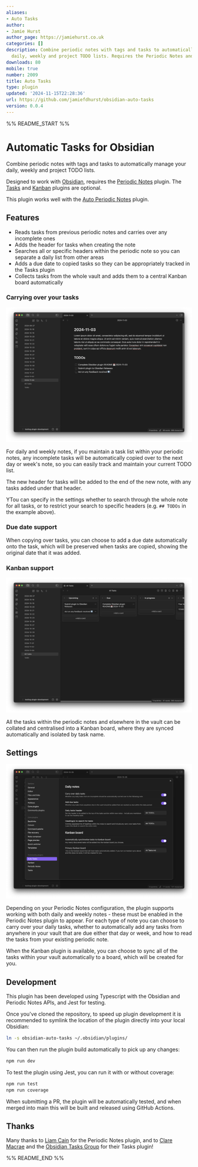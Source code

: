 ```yaml
---
aliases:
- Auto Tasks
author:
- Jamie Hurst
author_page: https://jamiehurst.co.uk
categories: []
description: Combine periodic notes with tags and tasks to automatically manage your
  daily, weekly and project TODO lists. Requires the Periodic Notes and Tasks plugins.
downloads: 80
mobile: true
number: 2009
title: Auto Tasks
type: plugin
updated: '2024-11-15T22:28:36'
url: https://github.com/jamiefdhurst/obsidian-auto-tasks
version: 0.0.4
---
```


%% README_START %%

# Automatic Tasks for Obsidian

Combine periodic notes with tags and tasks to automatically manage your daily, weekly and project TODO lists.

Designed to work with [Obsidian](https://obsidian.md), requires the [Periodic Notes](https://github.com/liamcain/obsidian-periodic-notes) plugin. The [Tasks](https://github.com/obsidian-tasks-group/obsidian-tasks) and [Kanban](https://github.com/mgmeyers/obsidian-kanban) plugins are optional.

This plugin works well with the [Auto Periodic Notes](https://github.com/jamiefdhurst/obsidian-auto-periodic-notes) plugin.

## Features

- Reads tasks from previous periodic notes and carries over any incomplete ones
- Adds the header for tasks when creating the note
- Searches all or specific headers within the periodic note so you can separate a daily list from other areas
- Adds a due date to copied tasks so they can be appropriately tracked in the Tasks plugin
- Collects tasks from the whole vault and adds them to a central Kanban board automatically

### Carrying over your tasks

![Example of tasks in a daily note within Obsidian](https://raw.githubusercontent.com/jamiefdhurst/obsidian-auto-tasks/HEAD//docs/tasks.png)

For daily and weekly notes, if you maintain a task list within your periodic notes, any incomplete tasks will be automatically copied over to the next day or week's note, so you can easily track and maintain your current TODO list.

The new header for tasks will be added to the end of the new note, with any tasks added under that header.

YTou can specify in the settings whether to search through the whole note for all tasks, or to restrict your search to specific headers (e.g. `## TODOs` in the example above).

### Due date support

When copying over tasks, you can choose to add a due date automatically onto the task, which will be preserved when tasks are copied, showing the original date that it was added.

### Kanban support

![Example of tasks shown in a Kanban board within Obsidian](https://raw.githubusercontent.com/jamiefdhurst/obsidian-auto-tasks/HEAD//docs/kanban.png)

All the tasks within the periodic notes and elsewhere in the vault can be collated and centralised into a Kanban board, where they are synced automatically and isolated by task name.

## Settings

![Example of Settings screen within Obsidian](https://raw.githubusercontent.com/jamiefdhurst/obsidian-auto-tasks/HEAD//docs/settings.png)

Depending on your Periodic Notes configuration, the plugin supports working with both daily and weekly notes - these must be enabled in the Periodic Notes plugin to appear. For each type of note you can choose to carry over your daily tasks, whether to automatically add any tasks from anywhere in your vault that are due either that day or week, and how to read the tasks from your existing periodic note.

When the Kanban plugin is available, you can choose to sync all of the tasks within your vault automatically to a board, which will be created for you.

## Development

This plugin has been developed using Typescript with the Obsidian and Periodic Notes APIs, and Jest for testing.

Once you've cloned the repository, to speed up plugin development it is recommended to symlink the location of the plugin directly into your local Obsidian:

```bash
ln -s obsidian-auto-tasks ~/.obsidian/plugins/
```

You can then run the plugin build automatically to pick up any changes:

```bash
npm run dev
```

To test the plugin using Jest, you can run it with or without coverage:

```bash
npm run test
npm run coverage
```

When submitting a PR, the plugin will be automatically tested, and when merged into main this will be built and released using GitHub Actions.

## Thanks

Many thanks to [Liam Cain](https://liamca.in/hello) for the Periodic Notes plugin, and to [Clare Macrae](https://github.com/claremacrae) and the [Obsidian Tasks Group](https://github.com/obsidian-tasks-group) for their Tasks plugin!


%% README_END %%